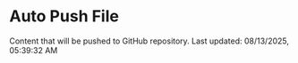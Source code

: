 # Auto Push File

Content that will be pushed to GitHub repository.
Last updated: 08/13/2025, 05:39:32 AM